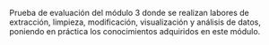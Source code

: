 Prueba de evaluación del módulo 3 donde se realizan labores de extracción, limpieza, modificación, visualización y análisis de datos, poniendo en práctica los conocimientos adquiridos en este módulo.
